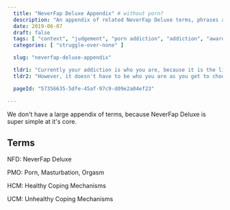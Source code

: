 ```yaml
---
  title: "NeverFap Deluxe Appendix" # without porn?
  description: "An appendix of related NeverFap Deluxe terms, phrases and lingo."
  date: 2019-06-07
  draft: false
  tags: [ "context", "judgement", "porn addiction", "addiction", "awareness", "awareness exercises", "perspective", "nofap", "neverfap", "neverfap deluxe" ]
  categories: [ "struggle-over-none" ]

  slug: "neverfap-deluxe-appendix"

  tldr1: "Currently your addiction is who you are, because it is the life you currently live."
  tldr2: "However, it doesn't have to be who you are as you get to choose who you want to be through your actions."

  pageId: "57356635-5dfe-45af-97c9-d09e2a04ef23"

---
```


We don't have a large appendix of terms, because NeverFap Deluxe is super simple at it's core.

## Terms

NFD: NeverFap Deluxe

PMO: Porn, Masturbation, Orgasm

HCM: Healthy Coping Mechanisms

UCM: Unhealthy Coping Mechanisms
